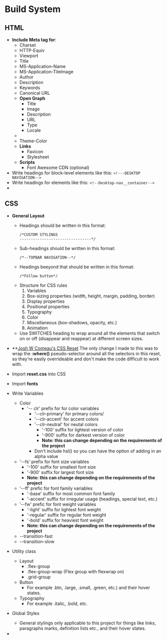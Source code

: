 # Build System

## HTML
- **Include Meta tag for**: 
    - Charset 
    - HTTP-Equiv
    - Viewport
    - Title
    - MS-Application-Name
    - MS-Application-TileImage
    - Author
    - Description
    - Keywords
    - Canonical URL
    - **Open Graph**
        - Title 
        - Image
        - Description
        - URL
        - Type
        - Locale
    - 
    - Theme-Color
    - **Links**
        - Favicon
        - Stylesheet 
    - **Scripts**
        - Font Awesome CDN (optional)
- Write headings for block-level elements like this: `<!---DESKTOP NAVIGATION-->`
- Write headings for elements like this: `<!--Desktop-nav__container-->`
- 


## CSS
- **General Layout**
    - Headings should be written in this format:
        ```
        /*CUSTOM STYLINGS
        --------------------------------*/
        ```
    - Sub-headings should be written in this format:
        ```
        /*--TOPBAR NAVIGATION--*/
        ```
    - Headings beeyond that should be written in this format:
        ```
        /*Follow button*/
        ```
    - Structure for CSS rules
        1. Variables
        2. Box-sizing properties (width, height, margin, padding, border)
        3. Display properties
        4. Positional properties
        5. Typography
        6. Color
        7. Miscellaneous (box-shadows, opacity, etc.)
        7. Animation
    - Use SWITCHES heading to wrap around all the elements that switch on or off (disappear and reappear) at different screen sizes. 
- **[Josh W Comeau's CSS Reset](https://www.joshwcomeau.com/css/custom-css-reset/)
The only change I made to this was to wrap the **:where()** pseudo-selector around all the selectors in this reset, so they're easily overrideable and don't make the code difficult to work with. 


- Import **reset.css** into CSS
- Import **fonts**
- Write Variables
    - Color
        - '-- clr' prefix for for color variables   
            - '--clr-primary' for primary colors/
            - '--clr-accent' for accent colors
            - '--clr-neutral' for neutal colors
                - '-100' suffix for lightest version of color
                - '-900' suffix for darkest version of color
                - **Note: this can change depending on the requirements of the project**
            - Don't include hsl() so you can have the option of adding in an alpha value
    - '--fs' prefix for font size variables
        - '-100' suffix for smallest font size
        - '-900' suffix for largest font size
        - **Note: this can change depending on the requirements of the project**
    - '--ff' prefic for font family variables
        - '-base' suffix for most common font family
        - '-accent' suffix for irregular usage (headings, special text, etc.)
    - '--fw' prefic for font weight variables
        - '-light' suffix for lightest font weight
        - '-regular' suffix for regular font weight
        - '-bold' suffix for heaviest font weight
        - **Note: this can change depending on the requirements of the project**
    - --transition-fast 
    - --transition-slow

- Utility class
    - Layout
        - .flex-group 
        - .flex-group-wrap (Flex group with flexwrap on)
        - .grid-group
    - Button 
        - For example .btn, .large, .small, .green, etc.) and their hover states. 
    - Typography    
        - For example .italic, .bold, etc.

- Global Styles 
    - General stylings only applicable to this project for things like links, paragraphs marks, definition lists etc., and their hover states. 

- 